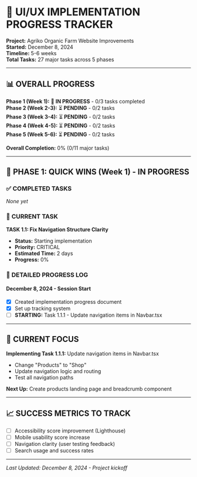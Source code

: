 # 🚀 UI/UX IMPLEMENTATION PROGRESS TRACKER

**Project:** Agriko Organic Farm Website Improvements  
**Started:** December 8, 2024  
**Timeline:** 5-6 weeks  
**Total Tasks:** 27 major tasks across 5 phases

---

## 📊 **OVERALL PROGRESS**

**Phase 1 (Week 1):** 🔄 **IN PROGRESS** - 0/3 tasks completed  
**Phase 2 (Week 2-3):** ⏳ **PENDING** - 0/2 tasks  
**Phase 3 (Week 3-4):** ⏳ **PENDING** - 0/2 tasks  
**Phase 4 (Week 4-5):** ⏳ **PENDING** - 0/2 tasks  
**Phase 5 (Week 5-6):** ⏳ **PENDING** - 0/2 tasks  

**Overall Completion:** 0% (0/11 major tasks)

---

## 🎯 **PHASE 1: QUICK WINS (Week 1) - IN PROGRESS**

### ✅ **COMPLETED TASKS**
*None yet*

### 🔄 **CURRENT TASK**
**TASK 1.1: Fix Navigation Structure Clarity**
- **Status:** Starting implementation
- **Priority:** CRITICAL
- **Estimated Time:** 2 days
- **Progress:** 0%

### 📝 **DETAILED PROGRESS LOG**

#### **December 8, 2024 - Session Start**
- [x] Created implementation progress document
- [x] Set up tracking system
- [ ] **STARTING:** Task 1.1.1 - Update navigation items in Navbar.tsx

---

## 🔄 **CURRENT FOCUS**
**Implementing Task 1.1.1:** Update navigation items in Navbar.tsx
- Change "Products" to "Shop" 
- Update navigation logic and routing
- Test all navigation paths

**Next Up:** Create products landing page and breadcrumb component

---

## 📈 **SUCCESS METRICS TO TRACK**
- [ ] Accessibility score improvement (Lighthouse)
- [ ] Mobile usability score increase  
- [ ] Navigation clarity (user testing feedback)
- [ ] Search usage and success rates

---

*Last Updated: December 8, 2024 - Project kickoff*